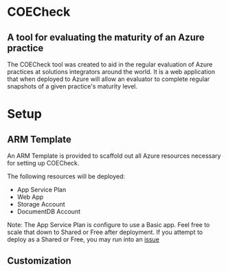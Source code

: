 # COECheck 

## A tool for evaluating the maturity of an Azure practice

The COECheck tool was created to aid in the regular evaluation of Azure practices at solutions integrators around the world. It is a web application that when deployed to Azure will allow an evaluator to complete regular snapshots of a given practice's maturity level.

# Setup

## ARM Template
An ARM Template is provided to scaffold out all Azure resources necessary for setting up COECheck. 

The following resources will be deployed:
* App Service Plan
* Web App
* Storage Account
* DocumentDB Account

Note: The App Service Plan is configure to use a Basic app. Feel free to scale that down to Shared or Free after deployment.  If you attempt to deploy as a Shared or Free, you may run into an [issue](https://github.com/Azure/azure-sdk-for-node/issues/1740)

## Customization 